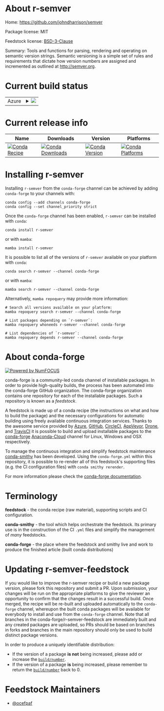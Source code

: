About r-semver
==============

Home: https://github.com/johndharrison/semver

Package license: MIT

Feedstock license: [BSD-3-Clause](https://github.com/conda-forge/r-semver-feedstock/blob/main/LICENSE.txt)

Summary: Tools and functions for parsing, rendering and operating on semantic version strings. Semantic versioning is a simple set of rules and requirements that dictate how version numbers are assigned and incremented as outlined at <http://semver.org>.

Current build status
====================


<table>
    
  <tr>
    <td>Azure</td>
    <td>
      <details>
        <summary>
          <a href="https://dev.azure.com/conda-forge/feedstock-builds/_build/latest?definitionId=13589&branchName=main">
            <img src="https://dev.azure.com/conda-forge/feedstock-builds/_apis/build/status/r-semver-feedstock?branchName=main">
          </a>
        </summary>
        <table>
          <thead><tr><th>Variant</th><th>Status</th></tr></thead>
          <tbody><tr>
              <td>linux_64_r_base4.1</td>
              <td>
                <a href="https://dev.azure.com/conda-forge/feedstock-builds/_build/latest?definitionId=13589&branchName=main">
                  <img src="https://dev.azure.com/conda-forge/feedstock-builds/_apis/build/status/r-semver-feedstock?branchName=main&jobName=linux&configuration=linux_64_r_base4.1" alt="variant">
                </a>
              </td>
            </tr><tr>
              <td>linux_64_r_base4.2</td>
              <td>
                <a href="https://dev.azure.com/conda-forge/feedstock-builds/_build/latest?definitionId=13589&branchName=main">
                  <img src="https://dev.azure.com/conda-forge/feedstock-builds/_apis/build/status/r-semver-feedstock?branchName=main&jobName=linux&configuration=linux_64_r_base4.2" alt="variant">
                </a>
              </td>
            </tr><tr>
              <td>osx_64_r_base4.1</td>
              <td>
                <a href="https://dev.azure.com/conda-forge/feedstock-builds/_build/latest?definitionId=13589&branchName=main">
                  <img src="https://dev.azure.com/conda-forge/feedstock-builds/_apis/build/status/r-semver-feedstock?branchName=main&jobName=osx&configuration=osx_64_r_base4.1" alt="variant">
                </a>
              </td>
            </tr><tr>
              <td>osx_64_r_base4.2</td>
              <td>
                <a href="https://dev.azure.com/conda-forge/feedstock-builds/_build/latest?definitionId=13589&branchName=main">
                  <img src="https://dev.azure.com/conda-forge/feedstock-builds/_apis/build/status/r-semver-feedstock?branchName=main&jobName=osx&configuration=osx_64_r_base4.2" alt="variant">
                </a>
              </td>
            </tr><tr>
              <td>win_64</td>
              <td>
                <a href="https://dev.azure.com/conda-forge/feedstock-builds/_build/latest?definitionId=13589&branchName=main">
                  <img src="https://dev.azure.com/conda-forge/feedstock-builds/_apis/build/status/r-semver-feedstock?branchName=main&jobName=win&configuration=win_64_" alt="variant">
                </a>
              </td>
            </tr>
          </tbody>
        </table>
      </details>
    </td>
  </tr>
</table>

Current release info
====================

| Name | Downloads | Version | Platforms |
| --- | --- | --- | --- |
| [![Conda Recipe](https://img.shields.io/badge/recipe-r--semver-green.svg)](https://anaconda.org/conda-forge/r-semver) | [![Conda Downloads](https://img.shields.io/conda/dn/conda-forge/r-semver.svg)](https://anaconda.org/conda-forge/r-semver) | [![Conda Version](https://img.shields.io/conda/vn/conda-forge/r-semver.svg)](https://anaconda.org/conda-forge/r-semver) | [![Conda Platforms](https://img.shields.io/conda/pn/conda-forge/r-semver.svg)](https://anaconda.org/conda-forge/r-semver) |

Installing r-semver
===================

Installing `r-semver` from the `conda-forge` channel can be achieved by adding `conda-forge` to your channels with:

```
conda config --add channels conda-forge
conda config --set channel_priority strict
```

Once the `conda-forge` channel has been enabled, `r-semver` can be installed with `conda`:

```
conda install r-semver
```

or with `mamba`:

```
mamba install r-semver
```

It is possible to list all of the versions of `r-semver` available on your platform with `conda`:

```
conda search r-semver --channel conda-forge
```

or with `mamba`:

```
mamba search r-semver --channel conda-forge
```

Alternatively, `mamba repoquery` may provide more information:

```
# Search all versions available on your platform:
mamba repoquery search r-semver --channel conda-forge

# List packages depending on `r-semver`:
mamba repoquery whoneeds r-semver --channel conda-forge

# List dependencies of `r-semver`:
mamba repoquery depends r-semver --channel conda-forge
```


About conda-forge
=================

[![Powered by
NumFOCUS](https://img.shields.io/badge/powered%20by-NumFOCUS-orange.svg?style=flat&colorA=E1523D&colorB=007D8A)](https://numfocus.org)

conda-forge is a community-led conda channel of installable packages.
In order to provide high-quality builds, the process has been automated into the
conda-forge GitHub organization. The conda-forge organization contains one repository
for each of the installable packages. Such a repository is known as a *feedstock*.

A feedstock is made up of a conda recipe (the instructions on what and how to build
the package) and the necessary configurations for automatic building using freely
available continuous integration services. Thanks to the awesome service provided by
[Azure](https://azure.microsoft.com/en-us/services/devops/), [GitHub](https://github.com/),
[CircleCI](https://circleci.com/), [AppVeyor](https://www.appveyor.com/),
[Drone](https://cloud.drone.io/welcome), and [TravisCI](https://travis-ci.com/)
it is possible to build and upload installable packages to the
[conda-forge](https://anaconda.org/conda-forge) [Anaconda-Cloud](https://anaconda.org/)
channel for Linux, Windows and OSX respectively.

To manage the continuous integration and simplify feedstock maintenance
[conda-smithy](https://github.com/conda-forge/conda-smithy) has been developed.
Using the ``conda-forge.yml`` within this repository, it is possible to re-render all of
this feedstock's supporting files (e.g. the CI configuration files) with ``conda smithy rerender``.

For more information please check the [conda-forge documentation](https://conda-forge.org/docs/).

Terminology
===========

**feedstock** - the conda recipe (raw material), supporting scripts and CI configuration.

**conda-smithy** - the tool which helps orchestrate the feedstock.
                   Its primary use is in the construction of the CI ``.yml`` files
                   and simplify the management of *many* feedstocks.

**conda-forge** - the place where the feedstock and smithy live and work to
                  produce the finished article (built conda distributions)


Updating r-semver-feedstock
===========================

If you would like to improve the r-semver recipe or build a new
package version, please fork this repository and submit a PR. Upon submission,
your changes will be run on the appropriate platforms to give the reviewer an
opportunity to confirm that the changes result in a successful build. Once
merged, the recipe will be re-built and uploaded automatically to the
`conda-forge` channel, whereupon the built conda packages will be available for
everybody to install and use from the `conda-forge` channel.
Note that all branches in the conda-forge/r-semver-feedstock are
immediately built and any created packages are uploaded, so PRs should be based
on branches in forks and branches in the main repository should only be used to
build distinct package versions.

In order to produce a uniquely identifiable distribution:
 * If the version of a package **is not** being increased, please add or increase
   the [``build/number``](https://docs.conda.io/projects/conda-build/en/latest/resources/define-metadata.html#build-number-and-string).
 * If the version of a package **is** being increased, please remember to return
   the [``build/number``](https://docs.conda.io/projects/conda-build/en/latest/resources/define-metadata.html#build-number-and-string)
   back to 0.

Feedstock Maintainers
=====================

* [@ocefpaf](https://github.com/ocefpaf/)

